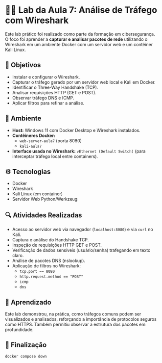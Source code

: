 # 🕵️‍♂️ Lab da Aula 7: Análise de Tráfego com Wireshark

Este lab prático foi realizado como parte da formação em cibersegurança. O foco foi aprender a **capturar e analisar pacotes de rede** utilizando o Wireshark em um ambiente Docker com um servidor web e um contêiner Kali Linux.

## 🎯 Objetivos

- Instalar e configurar o Wireshark.
- Capturar o tráfego gerado por um servidor web local e Kali em Docker.
- Identificar o Three-Way Handshake (TCP).
- Analisar requisições HTTP (GET e POST).
- Observar tráfego DNS e ICMP.
- Aplicar filtros para refinar a análise.

## 🧪 Ambiente

- **Host:** Windows 11 com Docker Desktop e Wireshark instalados.
- **Contêineres Docker:**
  - `web-server-aula7` (porta 8080)
  - `kali-aula7`
- **Interface usada no Wireshark:** `vEthernet (Default Switch)` (para interceptar tráfego local entre containers).

## ⚙️ Tecnologias

- Docker
- Wireshark
- Kali Linux (em container)
- Servidor Web Python/Werkzeug

## 🔍 Atividades Realizadas

- Acesso ao servidor web via navegador (`localhost:8080`) e via `curl` no Kali.
- Captura e análise do Handshake TCP.
- Inspeção de requisições HTTP GET e POST.
- Verificação de dados sensíveis (usuário/senha) trafegando em texto claro.
- Análise de pacotes DNS (nslookup).
- Aplicação de filtros no Wireshark:
  - `tcp.port == 8080`
  - `http.request.method == "POST"`
  - `icmp`
  - `dns`

## 🧠 Aprendizado

Este lab demonstrou, na prática, como tráfegos comuns podem ser visualizados e analisados, reforçando a importância de protocolos seguros como HTTPS. Também permitiu observar a estrutura dos pacotes em profundidade.

## 🧹 Finalização

```bash
docker compose down
